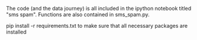 The code (and the data journey) is all included in the ipython notebook titled "sms spam".  Functions are also contained in sms_spam.py.

pip install -r requirements.txt to make sure that all necessary packages are installed
